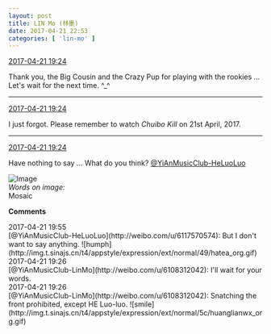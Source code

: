 ```yaml
---
layout: post
title: LIN Mo (林墨)
date: 2017-04-21 22:53
categories: [ 'lin-mo' ]
---
```


<div class="weibo-info">
  <a href="http://weibo.com/6108312042/EFyP038rg">2017-04-21 19:24</a>
</div>

Thank you, the Big Cousin and the Crazy Pup for playing with the rookies … Let's wait for the next time. ^_^

<!-- more -->

---

<div class="weibo-info">
  <a href="http://weibo.com/6108312042/EFyP038rg">2017-04-21 19:24</a>
</div>

I just forgot. Please remember to watch *Chuibo Kill* on 21st April, 2017.

---

<div class="weibo-info">
  <a href="http://weibo.com/6108312042/EFyP038rg">2017-04-21 19:24</a>
</div>

Have nothing to say … What do you think? [@YiAnMusicClub-HeLuoLuo](http://weibo.com/u/6117570574)

![Image](http://wx1.sinaimg.cn/mw690/006FnQZYgy1feuiucctqmj31l0240nmz.jpg)  
*Words on image:*  
Mosaic

**Comments**

<div class="weibo-info">2017-04-21 19:55</div>
[@YiAnMusicClub-HeLuoLuo](http://weibo.com/u/6117570574): But I don't want to say anything. ![humph](http://img.t.sinajs.cn/t4/appstyle/expression/ext/normal/49/hatea_org.gif)

<div class="weibo-info">2017-04-21 19:26</div>
[@YiAnMusicClub-LinMo](http://weibo.com/u/6108312042): I'll wait for your words.

<div class="weibo-info">2017-04-21 19:26</div>
[@YiAnMusicClub-LinMo](http://weibo.com/u/6108312042): Snatching the front prohibited, except HE Luo-luo. ![smile](http://img.t.sinajs.cn/t4/appstyle/expression/ext/normal/5c/huanglianwx_org.gif)
